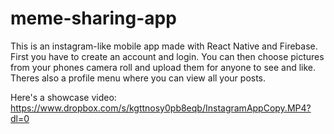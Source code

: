 # meme-sharing-app
This is an instagram-like mobile app made with React Native and Firebase. First you have to create an account and login. You can then choose pictures from your phones camera roll and upload them for anyone to see and like. Theres also a profile menu where you can view all your posts.

Here's a showcase video: https://www.dropbox.com/s/kgttnosy0pb8eqb/InstagramAppCopy.MP4?dl=0
